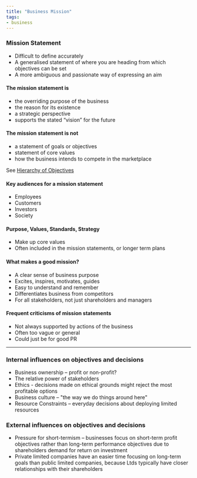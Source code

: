 ```yaml
---
title: "Business Mission"
tags:
- business
---
```


### Mission Statement

- Difficult to define accurately
- A generalised statement of where you are heading from which objectives can be set
- A more ambiguous and passionate way of expressing an aim

#### The mission statement is

- the overriding purpose of the business
- the reason for its existence
- a strategic perspective
- supports the stated “vision” for the future

#### The mission statement is not

- a statement of goals or objectives
- statement of core values
- how the business intends to compete in the marketplace

See [Hierarchy of Objectives](sixth/Business/Units/fh/BusinessObjectives)

#### Key audiences for a mission statement

- Employees
- Customers
- Investors
- Society

#### Purpose, Values, Standards, Strategy

- Make up core values
- Often included in the mission statements, or longer term plans

#### What makes a good mission?

- A clear sense of business purpose
- Excites, inspires, motivates, guides
- Easy to understand and remember
- Differentiates business from competitors
- For all stakeholders, not just shareholders and managers


#### Frequent criticisms of mission statements

- Not always supported by actions of the business
- Often too vague or general
- Could just be for good PR

---

### Internal influences on objectives and decisions

- Business ownership – profit or non-profit?
- The relative power of stakeholders
- Ethics - decisions made on ethical grounds might reject the most profitable options
- Business culture – "the way we do things around here"
- Resource Constraints – everyday decisions about deploying limited resources 

### External influences on objectives and decisions

- Pressure for short-termism – businesses focus on short-term profit objectives rather than long-term performance objectives due to shareholders demand for return on investment
- Private limited companies have an easier time focusing on long-term goals than public limited companies, because Ltds typically have closer relationships with their shareholders





‎‎